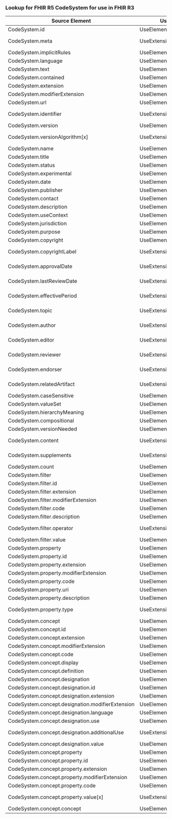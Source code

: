 ### Lookup for FHIR R5 CodeSystem for use in FHIR R3

| Source Element | Usage | Target |
| -------------- | ----- | ------ |
| CodeSystem.id | UseElementSameName | CodeSystem.id |
| CodeSystem.meta | UseExtension | http://hl7.org/fhir/5.0/StructureDefinition/extension-CodeSystem.meta |
| CodeSystem.implicitRules | UseElementSameName | CodeSystem.implicitRules |
| CodeSystem.language | UseElementSameName | CodeSystem.language |
| CodeSystem.text | UseElementSameName | CodeSystem.text |
| CodeSystem.contained | UseElementSameName | CodeSystem.contained |
| CodeSystem.extension | UseElementSameName | CodeSystem.extension |
| CodeSystem.modifierExtension | UseElementSameName | CodeSystem.modifierExtension |
| CodeSystem.url | UseElementSameName | CodeSystem.url |
| CodeSystem.identifier | UseExtension | http://hl7.org/fhir/5.0/StructureDefinition/extension-CodeSystem.identifier |
| CodeSystem.version | UseElementSameName | CodeSystem.version |
| CodeSystem.versionAlgorithm[x] | UseExtension | http://hl7.org/fhir/5.0/StructureDefinition/extension-CodeSystem.versionAlgorithm |
| CodeSystem.name | UseElementSameName | CodeSystem.name |
| CodeSystem.title | UseElementSameName | CodeSystem.title |
| CodeSystem.status | UseElementSameName | CodeSystem.status |
| CodeSystem.experimental | UseElementSameName | CodeSystem.experimental |
| CodeSystem.date | UseElementSameName | CodeSystem.date |
| CodeSystem.publisher | UseElementSameName | CodeSystem.publisher |
| CodeSystem.contact | UseElementSameName | CodeSystem.contact |
| CodeSystem.description | UseElementSameName | CodeSystem.description |
| CodeSystem.useContext | UseElementSameName | CodeSystem.useContext |
| CodeSystem.jurisdiction | UseElementSameName | CodeSystem.jurisdiction |
| CodeSystem.purpose | UseElementSameName | CodeSystem.purpose |
| CodeSystem.copyright | UseElementSameName | CodeSystem.copyright |
| CodeSystem.copyrightLabel | UseExtension | http://hl7.org/fhir/5.0/StructureDefinition/extension-CodeSystem.copyrightLabel |
| CodeSystem.approvalDate | UseExtension | http://hl7.org/fhir/5.0/StructureDefinition/extension-CodeSystem.approvalDate |
| CodeSystem.lastReviewDate | UseExtension | http://hl7.org/fhir/5.0/StructureDefinition/extension-CodeSystem.lastReviewDate |
| CodeSystem.effectivePeriod | UseExtension | http://hl7.org/fhir/5.0/StructureDefinition/extension-CodeSystem.effectivePeriod |
| CodeSystem.topic | UseExtension | http://hl7.org/fhir/5.0/StructureDefinition/extension-CodeSystem.topic |
| CodeSystem.author | UseExtension | http://hl7.org/fhir/5.0/StructureDefinition/extension-CodeSystem.author |
| CodeSystem.editor | UseExtension | http://hl7.org/fhir/5.0/StructureDefinition/extension-CodeSystem.editor |
| CodeSystem.reviewer | UseExtension | http://hl7.org/fhir/5.0/StructureDefinition/extension-CodeSystem.reviewer |
| CodeSystem.endorser | UseExtension | http://hl7.org/fhir/5.0/StructureDefinition/extension-CodeSystem.endorser |
| CodeSystem.relatedArtifact | UseExtension | http://hl7.org/fhir/5.0/StructureDefinition/extension-CodeSystem.relatedArtifact |
| CodeSystem.caseSensitive | UseElementSameName | CodeSystem.caseSensitive |
| CodeSystem.valueSet | UseElementSameName | CodeSystem.valueSet |
| CodeSystem.hierarchyMeaning | UseElementSameName | CodeSystem.hierarchyMeaning |
| CodeSystem.compositional | UseElementSameName | CodeSystem.compositional |
| CodeSystem.versionNeeded | UseElementSameName | CodeSystem.versionNeeded |
| CodeSystem.content | UseExtension | http://hl7.org/fhir/5.0/StructureDefinition/extension-CodeSystem.content |
| CodeSystem.supplements | UseExtension | http://hl7.org/fhir/5.0/StructureDefinition/extension-CodeSystem.supplements |
| CodeSystem.count | UseElementSameName | CodeSystem.count |
| CodeSystem.filter | UseElementSameName | CodeSystem.filter |
| CodeSystem.filter.id | UseElementSameName | CodeSystem.filter.id |
| CodeSystem.filter.extension | UseElementSameName | CodeSystem.filter.extension |
| CodeSystem.filter.modifierExtension | UseElementSameName | CodeSystem.filter.modifierExtension |
| CodeSystem.filter.code | UseElementSameName | CodeSystem.filter.code |
| CodeSystem.filter.description | UseElementSameName | CodeSystem.filter.description |
| CodeSystem.filter.operator | UseExtension | http://hl7.org/fhir/5.0/StructureDefinition/extension-CodeSystem.filter.operator |
| CodeSystem.filter.value | UseElementSameName | CodeSystem.filter.value |
| CodeSystem.property | UseElementSameName | CodeSystem.property |
| CodeSystem.property.id | UseElementSameName | CodeSystem.property.id |
| CodeSystem.property.extension | UseElementSameName | CodeSystem.property.extension |
| CodeSystem.property.modifierExtension | UseElementSameName | CodeSystem.property.modifierExtension |
| CodeSystem.property.code | UseElementSameName | CodeSystem.property.code |
| CodeSystem.property.uri | UseElementSameName | CodeSystem.property.uri |
| CodeSystem.property.description | UseElementSameName | CodeSystem.property.description |
| CodeSystem.property.type | UseExtension | http://hl7.org/fhir/5.0/StructureDefinition/extension-CodeSystem.property.type |
| CodeSystem.concept | UseElementSameName | CodeSystem.concept |
| CodeSystem.concept.id | UseElementSameName | CodeSystem.concept.id |
| CodeSystem.concept.extension | UseElementSameName | CodeSystem.concept.extension |
| CodeSystem.concept.modifierExtension | UseElementSameName | CodeSystem.concept.modifierExtension |
| CodeSystem.concept.code | UseElementSameName | CodeSystem.concept.code |
| CodeSystem.concept.display | UseElementSameName | CodeSystem.concept.display |
| CodeSystem.concept.definition | UseElementSameName | CodeSystem.concept.definition |
| CodeSystem.concept.designation | UseElementSameName | CodeSystem.concept.designation |
| CodeSystem.concept.designation.id | UseElementSameName | CodeSystem.concept.designation.id |
| CodeSystem.concept.designation.extension | UseElementSameName | CodeSystem.concept.designation.extension |
| CodeSystem.concept.designation.modifierExtension | UseElementSameName | CodeSystem.concept.designation.modifierExtension |
| CodeSystem.concept.designation.language | UseElementSameName | CodeSystem.concept.designation.language |
| CodeSystem.concept.designation.use | UseElementSameName | CodeSystem.concept.designation.use |
| CodeSystem.concept.designation.additionalUse | UseExtension | http://hl7.org/fhir/5.0/StructureDefinition/extension-CodeSystem.concept.designation.additionalUse |
| CodeSystem.concept.designation.value | UseElementSameName | CodeSystem.concept.designation.value |
| CodeSystem.concept.property | UseElementSameName | CodeSystem.concept.property |
| CodeSystem.concept.property.id | UseElementSameName | CodeSystem.concept.property.id |
| CodeSystem.concept.property.extension | UseElementSameName | CodeSystem.concept.property.extension |
| CodeSystem.concept.property.modifierExtension | UseElementSameName | CodeSystem.concept.property.modifierExtension |
| CodeSystem.concept.property.code | UseElementSameName | CodeSystem.concept.property.code |
| CodeSystem.concept.property.value[x] | UseExtension | http://hl7.org/fhir/5.0/StructureDefinition/extension-CodeSystem.concept.property.value |
| CodeSystem.concept.concept | UseElementSameName | CodeSystem.concept.concept |

